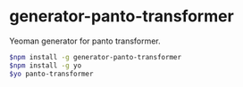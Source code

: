 # generator-panto-transformer

Yeoman generator for panto transformer.

```sh
$npm install -g generator-panto-transformer
$npm install -g yo
$yo panto-transformer
```